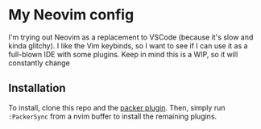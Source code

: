 # My Neovim config

I'm trying out Neovim as a replacement to VSCode (because it's slow and kinda glitchy). I like the Vim keybinds, so I want to see if I can use it as a full-blown IDE with some plugins. Keep in mind this is a WIP, so it will constantly change

## Installation

To install, clone this repo and the [packer plugin](https://github.com/wbthomason/packer.nvim). Then, simply run `:PackerSync` from a nvim buffer to install the remaining plugins.

